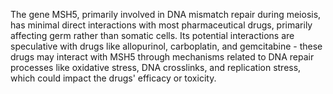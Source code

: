 The gene MSH5, primarily involved in DNA mismatch repair during meiosis, has minimal direct interactions with most pharmaceutical drugs, primarily affecting germ rather than somatic cells. Its potential interactions are speculative with drugs like allopurinol, carboplatin, and gemcitabine - these drugs may interact with MSH5 through mechanisms related to DNA repair processes like oxidative stress, DNA crosslinks, and replication stress, which could impact the drugs' efficacy or toxicity.